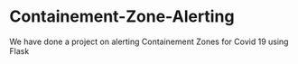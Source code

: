 # Containement-Zone-Alerting
We have done a project on alerting Containement Zones for Covid 19 using Flask
